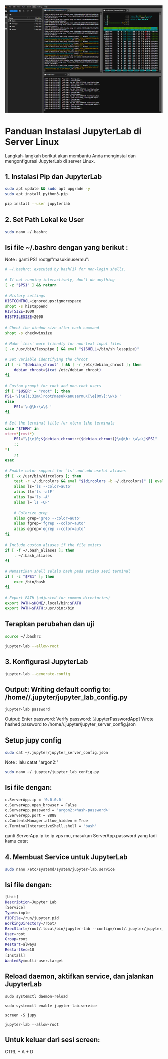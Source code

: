 <img src="https://github.com/ichinur/install-jupyterlab/blob/main/Screenshot%202024-12-01%20221634.png" alt="JUPYLABS" width="600"/>


# Panduan Instalasi JupyterLab di Server Linux

Langkah-langkah berikut akan membantu Anda menginstal dan mengonfigurasi JupyterLab di server Linux.

## 1. Instalasi Pip dan JupyterLab
```bash
sudo apt update && sudo apt upgrade -y
sudo apt install python3-pip
```
```bash
pip install --user jupyterlab
```
## 2. Set Path Lokal ke User
```bash
sudo nano ~/.bashrc
```
## Isi file ~/.bashrc dengan yang berikut :
Note :  ganti PS1 root@"masukinusermu":
```bash
# ~/.bashrc: executed by bash(1) for non-login shells.

# If not running interactively, don't do anything
[ -z "$PS1" ] && return

# History settings
HISTCONTROL=ignoredups:ignorespace
shopt -s histappend
HISTSIZE=1000
HISTFILESIZE=2000

# Check the window size after each command
shopt -s checkwinsize

# Make `less` more friendly for non-text input files
[ -x /usr/bin/lesspipe ] && eval "$(SHELL=/bin/sh lesspipe)"

# Set variable identifying the chroot
if [ -z "$debian_chroot" ] && [ -r /etc/debian_chroot ]; then
    debian_chroot=$(cat /etc/debian_chroot)
fi

# Custom prompt for root and non-root users
if [ "$USER" = "root" ]; then
PS1='\[\e[1;32m\]root@masukkanusermu\[\e[0m\]:\w\$ '
else
    PS1='\u@\h:\w\$ '
fi

# Set the terminal title for xterm-like terminals
case "$TERM" in
xterm*|rxvt*)
    PS1="\[\e]0;${debian_chroot:+($debian_chroot)}\u@\h: \w\a\]$PS1"
    ;;
*)
    ;;
esac

# Enable color support for `ls` and add useful aliases
if [ -x /usr/bin/dircolors ]; then
    test -r ~/.dircolors && eval "$(dircolors -b ~/.dircolors)" || eval "$(dircolors -b)"
    alias ls='ls --color=auto'
    alias ll='ls -alF'
    alias la='ls -A'
    alias l='ls -CF'

    # Colorize grep
    alias grep='grep --color=auto'
    alias fgrep='fgrep --color=auto'
    alias egrep='egrep --color=auto'
fi

# Include custom aliases if the file exists
if [ -f ~/.bash_aliases ]; then
    . ~/.bash_aliases
fi

# Memastikan shell selalu bash pada setiap sesi terminal
if [ -z "$PS1" ]; then
    exec /bin/bash
fi

# Export PATH (adjusted for common directories)
export PATH=$HOME/.local/bin:$PATH
export PATH=$PATH:/usr/bin:/bin

```
## Terapkan perubahan dan uji
```bash
source ~/.bashrc
```
```bash
jupyter-lab --allow-root
```
## 3. Konfigurasi JupyterLab
```bash
jupyter-lab --generate-config
```
## Output: Writing default config to: /home/<user>/.jupyter/jupyter_lab_config.py
```bash
jupyter-lab password
```
Output:
Enter password: 
Verify password: 
[JupyterPasswordApp] Wrote hashed password to /home/<user>/.jupyter/jupyter_server_config.json

## Setup jupy config 
```bash
sudo cat ~/.jupyter/jupyter_server_config.json
```
Note : lalu catat "argon2:<hash-password>"
```bash
sudo nano ~/.jupyter/jupyter_lab_config.py
```
## Isi file dengan: 
```bash
c.ServerApp.ip = '0.0.0.0'
c.ServerApp.open_browser = False
c.ServerApp.password = 'argon2:<hash-password>'
c.ServerApp.port = 8888
c.ContentsManager.allow_hidden = True
c.TerminalInteractiveShell.shell = 'bash'
```
ganti ServerApp.ip ke ip vps mu, masukan ServerApp.password yang tadi kamu catat

## 4. Membuat Service untuk JupyterLab
```bash
sudo nano /etc/systemd/system/jupyter-lab.service
```
## Isi file dengan:
```bash
[Unit]
Description=Jupyter Lab
[Service]
Type=simple
PIDFile=/run/jupyter.pid
WorkingDirectory=/root/
ExecStart=/root/.local/bin/jupyter-lab --config=/root/.jupyter/jupyter_lab_config.py --allow-root
User=root
Group=root
Restart=always
RestartSec=10
[Install]
WantedBy=multi-user.target
```
## Reload daemon, aktifkan service, dan jalankan JupyterLab
```
sudo systemctl daemon-reload
```
```
sudo systemctl enable jupyter-lab.service
```
```
screen -S jupy
```
```
jupyter-lab --allow-root
```
## Untuk keluar dari sesi screen:
CTRL + A + D
